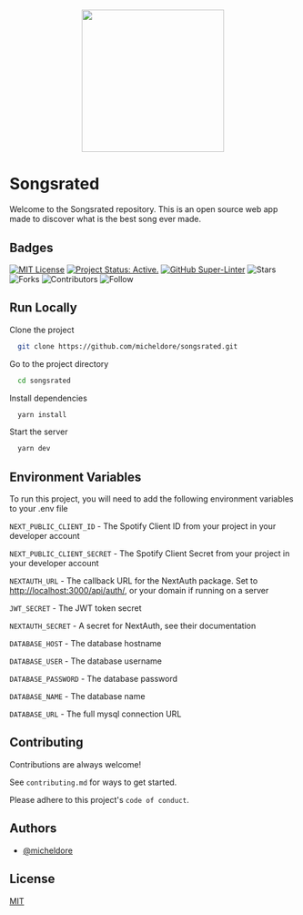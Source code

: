 <h1>
    <p align="center">
    <img src="https://user-images.githubusercontent.com/22073531/197780929-2d55a09f-d5e6-4e26-b531-1cde9977179a.png" height="250px" style="margin:auto;"/>
    </p>
</h1>

# Songsrated

Welcome to the Songsrated repository. This is an open source web app made to discover what is the best song ever made.

## Badges

[![MIT License](https://img.shields.io/badge/License-MIT-green.svg)](https://choosealicense.com/licenses/mit/)
[![Project Status: Active.](https://www.repostatus.org/badges/latest/active.svg)](https://www.repostatus.org/#active)
[![GitHub Super-Linter](https://github.com/micheldore/songsrated/workflows/Lint%20Code%20Base/badge.svg)](https://github.com/marketplace/actions/super-linter)
![Stars](https://img.shields.io/github/stars/micheldore/songsrated?label=%E2%AD%90%20Stars)
![Forks](https://img.shields.io/github/forks/micheldore/songsrated?color=%23ff69b4)
![Contributors](https://img.shields.io/github/contributors/micheldore/songsrated?color=blue)
![Follow](https://img.shields.io/github/followers/micheldore?label=Please%20follow%20%20to%20support%20my%20work%20%F0%9F%99%8F&style=social)

## Run Locally

Clone the project

```bash
  git clone https://github.com/micheldore/songsrated.git
```

Go to the project directory

```bash
  cd songsrated
```

Install dependencies

```bash
  yarn install
```

Start the server

```bash
  yarn dev
```

## Environment Variables

To run this project, you will need to add the following environment variables to your .env file

`NEXT_PUBLIC_CLIENT_ID` - The Spotify Client ID from your project in your developer account

`NEXT_PUBLIC_CLIENT_SECRET` - The Spotify Client Secret from your project in your developer account

`NEXTAUTH_URL` - The callback URL for the NextAuth package. Set to <http://localhost:3000/api/auth/>, or your domain if running on a server

`JWT_SECRET` - The JWT token secret

`NEXTAUTH_SECRET` - A secret for NextAuth, see their documentation

`DATABASE_HOST` - The database hostname

`DATABASE_USER` - The database username

`DATABASE_PASSWORD` - The database password

`DATABASE_NAME` - The database name

`DATABASE_URL` - The full mysql connection URL

## Contributing

Contributions are always welcome!

See `contributing.md` for ways to get started.

Please adhere to this project's `code of conduct`.

## Authors

- [@micheldore](https://www.github.com/micheldore)

## License

[MIT](https://choosealicense.com/licenses/mit/)

